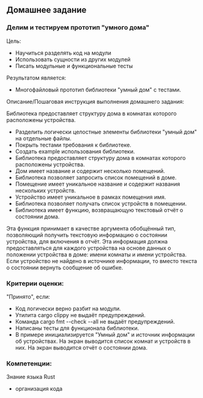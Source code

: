 ## Домашнее задание

### Делим и тестируем прототип "умного дома"

Цель:
- Научиться разделять код на модули
- Использовать сущности из других модулей
- Писать модульные и функциональные тесты

Результатом является:
- Многофайловый прототип библиотеки "умный дом" с тестами.

Описание/Пошаговая инструкция выполнения домашнего задания:

Библиотека предоставляет структуру дома в комнатах которого расположены устройства.

- Разделить логически целостные элементы библиотеки "умный дом" на отдельные файлы.
- Покрыть тестами требования к библиотеке.
- Создать example использования библиотеки.
- Библиотека предоставляет структуру дома в комнатах которого расположены устройства.
- Дом имеет название и содержит несколько помещений.
- Библиотека позволяет запросить список помещений в доме.
- Помещение имеет уникальное название и содержит названия нескольких устройств.
- Устройство имеет уникальное в рамках помещения имя.
- Библиотека позволяет получать список устройств в помещении.
- Библиотека имеет функцию, возвращающую текстовый отчёт о состоянии дома.

Эта функция принимает в качестве аргумента обобщённый тип, позволяющий получить текстовую информацию
о состоянии устройства, для включения в отчёт. Эта информация должна предоставляться
для каждого устройства на основе данных о положении устройства в доме: имени комнаты и имени устройства.
Если устройство не найдено в источнике информации, то вместо текста о состоянии вернуть сообщение об ошибке.

### Критерии оценки:

"Принято", если:

- Код логически верно разбит на модули.
- Утилита cargo clippy не выдаёт предупреждений.
- Команда cargo fmt --check --all не выдаёт предупреждений.
- Написаны тесты для функционала библиотеки.
- В примере инициализируется "Умный дом" и источник информации об устройствах.
  На экран выводится список комнат и устройств в них.
  На экран выводится отчёт о состоянии дома.

### Компетенции:

Знание языка Rust
- организация кода
